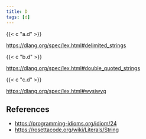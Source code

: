 ```yaml
---
title: D
tags: [d]
---
```


{{< c "a.d" >}}

<https://dlang.org/spec/lex.html#delimited_strings>

{{< c "b.d" >}}

<https://dlang.org/spec/lex.html#double_quoted_strings>

{{< c "c.d" >}}

<https://dlang.org/spec/lex.html#wysiwyg>

## References

- <https://programming-idioms.org/idiom/24>
- <https://rosettacode.org/wiki/Literals/String>
